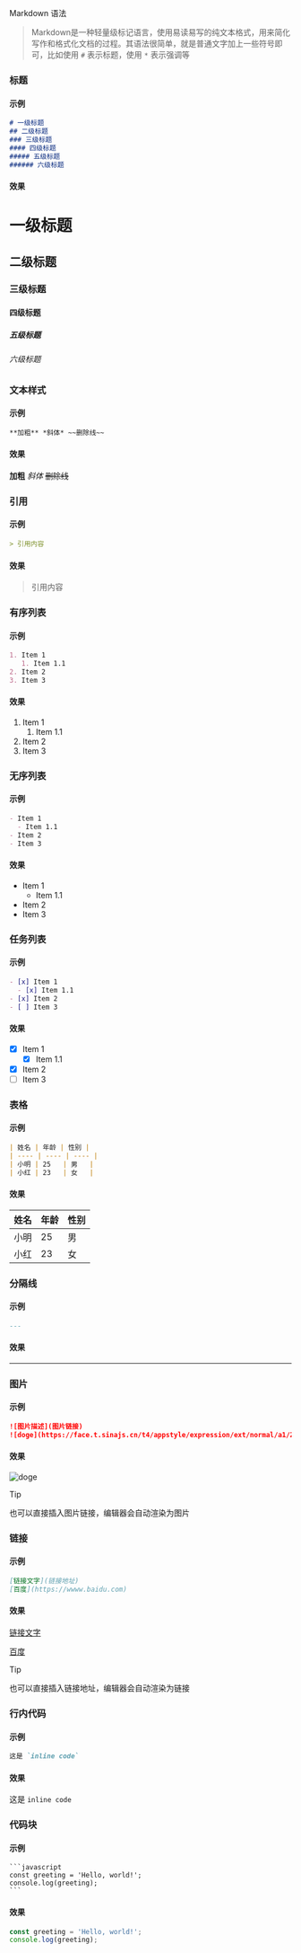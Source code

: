 Markdown 语法

> Markdown是一种轻量级标记语言，使用易读易写的纯文本格式，用来简化写作和格式化文档的过程。其语法很简单，就是普通文字加上一些符号即可，比如使用 `#` 表示标题，使用 `*` 表示强调等

### 标题

#### 示例

```markdown
# 一级标题
## 二级标题
### 三级标题
#### 四级标题
##### 五级标题
###### 六级标题
```

#### 效果

# 一级标题

## 二级标题

### 三级标题

#### 四级标题

##### 五级标题

###### 六级标题

### 文本样式

#### 示例

```markdown
**加粗** *斜体* ~~删除线~~
```

#### 效果

**加粗** *斜体* ~~删除线~~

### 引用

#### 示例

```markdown
> 引用内容
```

#### 效果

> 引用内容

### 有序列表

#### 示例

```markdown
1. Item 1
   1. Item 1.1
2. Item 2
3. Item 3
```

#### 效果

1. Item 1
   1. Item 1.1
2. Item 2
3. Item 3

### 无序列表

#### 示例

```markdown
- Item 1
  - Item 1.1
- Item 2
- Item 3
```

#### 效果

- Item 1
  - Item 1.1
- Item 2
- Item 3

### 任务列表

#### 示例

```markdown
- [x] Item 1
  - [x] Item 1.1
- [x] Item 2
- [ ] Item 3
```

#### 效果

- [x] Item 1
  - [x] Item 1.1
- [x] Item 2
- [ ] Item 3

### 表格

#### 示例

```markdown
| 姓名 | 年龄 | 性别 |
| ---- | ---- | ---- |
| 小明 | 25   | 男   |
| 小红 | 23   | 女   |
```

#### 效果

| 姓名 | 年龄 | 性别 |
| ---- | ---- | ---- |
| 小明 | 25   | 男   |
| 小红 | 23   | 女   |

### 分隔线

#### 示例

```markdown
---
```

#### 效果

---

### 图片

#### 示例

```markdown
![图片描述](图片链接)
![doge](https://face.t.sinajs.cn/t4/appstyle/expression/ext/normal/a1/2018new_doge02_org.png)
```

#### 效果

![doge](https://face.t.sinajs.cn/t4/appstyle/expression/ext/normal/a1/2018new_doge02_org.png)

> [!TIP]
> 也可以直接插入图片链接，编辑器会自动渲染为图片

### 链接

#### 示例

```markdown
[链接文字](链接地址)
[百度](https://wwww.baidu.com)
```

#### 效果

[链接文字](链接地址)

[百度](https://wwww.baidu.com)

> [!TIP]
> 也可以直接插入链接地址，编辑器会自动渲染为链接

### 行内代码

#### 示例

```markdown
这是 `inline code`
```

#### 效果

这是 `inline code`

### 代码块

#### 示例

<pre><code class="language-markdown">```javascript
const greeting = 'Hello, world!';
console.log(greeting);
```</code></pre>

#### 效果

```javascript
const greeting = 'Hello, world!';
console.log(greeting);
```
